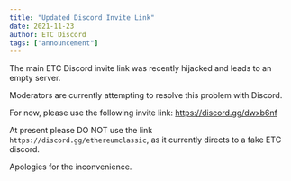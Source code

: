 ```yaml
---
title: "Updated Discord Invite Link"
date: 2021-11-23
author: ETC Discord
tags: ["announcement"]
---
```


The main ETC Discord invite link was recently hijacked and leads to an empty server. 

Moderators are currently attempting to resolve this problem with Discord.

For now, please use the following invite link: https://discord.gg/dwxb6nf

At present please DO NOT use the link `https://discord.gg/ethereumclassic`, as it currently directs to a fake ETC discord.

Apologies for the inconvenience.
